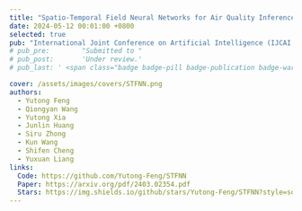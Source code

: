 ```yaml
---
title: "Spatio-Temporal Field Neural Networks for Air Quality Inference"
date: 2024-05-12 00:01:00 +0800
selected: true
pub: "International Joint Conference on Artificial Intelligence (IJCAI 2024), Jeju Island, South Korea"
# pub_pre:        "Submitted to "
# pub_post:       'Under review.'
# pub_last: ' <span class="badge badge-pill badge-publication badge-warning">Poster</span>'

cover: /assets/images/covers/STFNN.png
authors:
  - Yutong Feng
  - Qiongyan Wang
  - Yutong Xia
  - Junlin Huang
  - Siru Zhong
  - Kun Wang
  - Shifen Cheng
  - Yuxuan Liang
links:
  Code: https://github.com/Yutong-Feng/STFNN
  Paper: https://arxiv.org/pdf/2403.02354.pdf
  Stars: https://img.shields.io/github/stars/Yutong-Feng/STFNN?style=social
---
```

